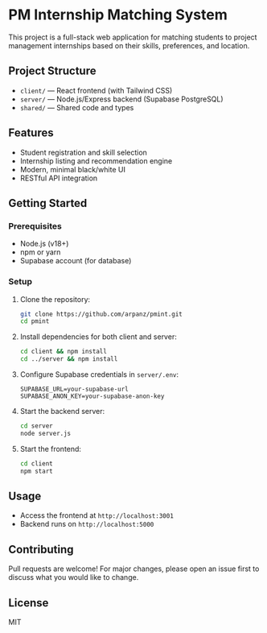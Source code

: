 # PM Internship Matching System

This project is a full-stack web application for matching students to project management internships based on their skills, preferences, and location.

## Project Structure

- `client/` — React frontend (with Tailwind CSS)
- `server/` — Node.js/Express backend (Supabase PostgreSQL)
- `shared/` — Shared code and types

## Features
- Student registration and skill selection
- Internship listing and recommendation engine
- Modern, minimal black/white UI
- RESTful API integration

## Getting Started

### Prerequisites
- Node.js (v18+)
- npm or yarn
- Supabase account (for database)

### Setup
1. Clone the repository:
   ```sh
   git clone https://github.com/arpanz/pmint.git
   cd pmint
   ```
2. Install dependencies for both client and server:
   ```sh
   cd client && npm install
   cd ../server && npm install
   ```
3. Configure Supabase credentials in `server/.env`:
   ```env
   SUPABASE_URL=your-supabase-url
   SUPABASE_ANON_KEY=your-supabase-anon-key
   ```
4. Start the backend server:
   ```sh
   cd server
   node server.js
   ```
5. Start the frontend:
   ```sh
   cd client
   npm start
   ```

## Usage
- Access the frontend at `http://localhost:3001`
- Backend runs on `http://localhost:5000`

## Contributing
Pull requests are welcome! For major changes, please open an issue first to discuss what you would like to change.

## License
MIT
